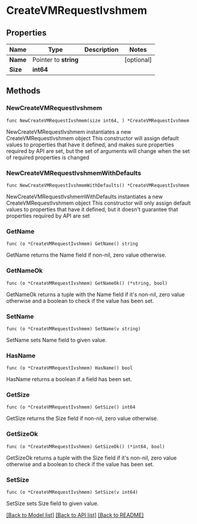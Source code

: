 # CreateVMRequestIvshmem

## Properties

Name | Type | Description | Notes
------------ | ------------- | ------------- | -------------
**Name** | Pointer to **string** |  | [optional] 
**Size** | **int64** |  | 

## Methods

### NewCreateVMRequestIvshmem

`func NewCreateVMRequestIvshmem(size int64, ) *CreateVMRequestIvshmem`

NewCreateVMRequestIvshmem instantiates a new CreateVMRequestIvshmem object
This constructor will assign default values to properties that have it defined,
and makes sure properties required by API are set, but the set of arguments
will change when the set of required properties is changed

### NewCreateVMRequestIvshmemWithDefaults

`func NewCreateVMRequestIvshmemWithDefaults() *CreateVMRequestIvshmem`

NewCreateVMRequestIvshmemWithDefaults instantiates a new CreateVMRequestIvshmem object
This constructor will only assign default values to properties that have it defined,
but it doesn't guarantee that properties required by API are set

### GetName

`func (o *CreateVMRequestIvshmem) GetName() string`

GetName returns the Name field if non-nil, zero value otherwise.

### GetNameOk

`func (o *CreateVMRequestIvshmem) GetNameOk() (*string, bool)`

GetNameOk returns a tuple with the Name field if it's non-nil, zero value otherwise
and a boolean to check if the value has been set.

### SetName

`func (o *CreateVMRequestIvshmem) SetName(v string)`

SetName sets Name field to given value.

### HasName

`func (o *CreateVMRequestIvshmem) HasName() bool`

HasName returns a boolean if a field has been set.

### GetSize

`func (o *CreateVMRequestIvshmem) GetSize() int64`

GetSize returns the Size field if non-nil, zero value otherwise.

### GetSizeOk

`func (o *CreateVMRequestIvshmem) GetSizeOk() (*int64, bool)`

GetSizeOk returns a tuple with the Size field if it's non-nil, zero value otherwise
and a boolean to check if the value has been set.

### SetSize

`func (o *CreateVMRequestIvshmem) SetSize(v int64)`

SetSize sets Size field to given value.



[[Back to Model list]](../README.md#documentation-for-models) [[Back to API list]](../README.md#documentation-for-api-endpoints) [[Back to README]](../README.md)


